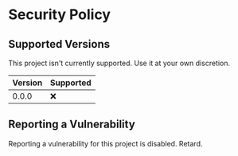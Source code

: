 # Security Policy

## Supported Versions

This project isn't currently supported. Use it at your own discretion.

| Version | Supported          |
| ------- | ------------------ |
| 0.0.0   | :x:                |



## Reporting a Vulnerability

Reporting a vulnerability for this project is disabled. Retard.
